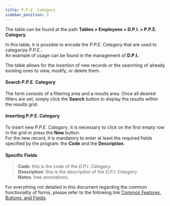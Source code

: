```yaml
---
title: P.P.E. Category
sidebar_position: 3
---
```


The table can be found at the path **Tables > Employees > D.P.I. > P.P.E. Category**.

In this table, it is possible to encode the *P.P.E. Category* that are used to categorize *P.P.E.*.   
An example of usage can be found in the management of **D.P.I.**.

The table allows for the insertion of new records or the searching of already existing ones to view, modify, or delete them.

#### Search P.P.E. Category

The form consists of a filtering area and a results area. Once all desired filters are set, simply click the **Search** button to display the results within the results grid.

#### Inserting P.P.E. Category 

To insert new *P.P.E. Category*, it is necessary to click on the first empty row in the grid or press the **New** button.   
For the new record, it is mandatory to enter at least the required fields specified by the program: the **Code** and the **Description**.

#### Specific Fields
    
> **Code**: this is the code of the *D.P.I. Category*.   
> **Description**: this is the description of the *D.P.I. Category*.   
> **Notes**: free annotations.

For everything not detailed in this document regarding the common functionality of forms, please refer to the following link [Common Features, Buttons, and Fields](/docs/guide/common).